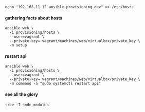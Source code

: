 ```
echo "192.168.11.12 ansible-provisioning.dev" >> /etc/hosts
```

#### gathering facts about hosts

```
ansible web \
  -i provisioning/hosts \
  --user=vagrant \
  --private-key=.vagrant/machines/web/virtualbox/private_key \
  -m setup
```


#### restart api

```
ansible web \
  -i provisioning/hosts \
  --user=vagrant \
  --private-key=.vagrant/machines/web/virtualbox/private_key \
  -m command -a "sudo systemctl restart api"
```


#### see all the glory

```
tree -I node_modules
```

